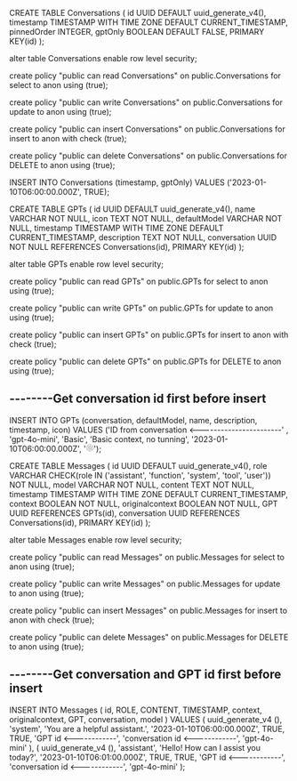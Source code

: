 CREATE TABLE Conversations (
id UUID DEFAULT uuid_generate_v4(),
timestamp TIMESTAMP WITH TIME ZONE DEFAULT CURRENT_TIMESTAMP,
pinnedOrder INTEGER,
gptOnly BOOLEAN DEFAULT FALSE,
PRIMARY KEY(id)
);

alter table Conversations enable row level security;

create policy "public can read Conversations"
on public.Conversations
for select to anon
using (true);

create policy "public can write Conversations"
on public.Conversations
for update to anon
using (true);

create policy "public can insert Conversations"
on public.Conversations
for insert to anon
with
check (true);

create policy "public can delete Conversations"
on public.Conversations
for DELETE to anon
using (true);

INSERT INTO Conversations (timestamp, gptOnly)
VALUES ('2023-01-10T06:00:00.000Z', TRUE);

CREATE TABLE GPTs (
id UUID DEFAULT uuid_generate_v4(),
name VARCHAR NOT NULL,
icon TEXT NOT NULL,
defaultModel VARCHAR NOT NULL,
timestamp TIMESTAMP WITH TIME ZONE DEFAULT CURRENT_TIMESTAMP,
description TEXT NOT NULL,
conversation UUID NOT NULL REFERENCES Conversations(id),
PRIMARY KEY(id)
);

alter table GPTs enable row level security;

create policy "public can read GPTs"
on public.GPTs
for select to anon
using (true);

create policy "public can write GPTs"
on public.GPTs
for update to anon
using (true);

create policy "public can insert GPTs"
on public.GPTs
for insert to anon
with
check (true);

create policy "public can delete GPTs"
on public.GPTs
for DELETE to anon
using (true);

## --------Get conversation id first before insert

INSERT INTO GPTs (conversation, defaultModel, name, description, timestamp, icon)
VALUES ('ID from conversation <-----------------------' , 'gpt-4o-mini', 'Basic', 'Basic context, no tunning', '2023-01-10T06:00:00.000Z', '<svg xmlns="http://www.w3.org/2000/svg" width="1em" height="1em" viewBox="0 0 48 48"><path fill="none" stroke="currentColor" stroke-linejoin="round" d="M18.38 27.94v-14.4l11.19-6.46c6.2-3.58 17.3 5.25 12.64 13.33"/><path fill="none" stroke="currentColor" stroke-linejoin="round" d="m18.38 20.94l12.47-7.2l11.19 6.46c6.2 3.58 4.1 17.61-5.23 17.61"/><path fill="none" stroke="currentColor" stroke-linejoin="round" d="m24.44 17.44l12.47 7.2v12.93c0 7.16-13.2 12.36-17.86 4.28"/><path fill="none" stroke="currentColor" stroke-linejoin="round" d="M30.5 21.2v14.14L19.31 41.8c-6.2 3.58-17.3-5.25-12.64-13.33"/><path fill="none" stroke="currentColor" stroke-linejoin="round" d="m30.5 27.94l-12.47 7.2l-11.19-6.46c-6.21-3.59-4.11-17.61 5.22-17.61"/><path fill="none" stroke="currentColor" stroke-linejoin="round" d="m24.44 31.44l-12.47-7.2V11.31c0-7.16 13.2-12.36 17.86-4.28"/></svg>');

CREATE TABLE Messages (
id UUID DEFAULT uuid_generate_v4(),
role VARCHAR CHECK(role IN ('assistant', 'function', 'system', 'tool', 'user')) NOT NULL,
model VARCHAR NOT NULL,
content TEXT NOT NULL,
timestamp TIMESTAMP WITH TIME ZONE DEFAULT CURRENT_TIMESTAMP,
context BOOLEAN NOT NULL,
originalcontext BOOLEAN NOT NULL,
GPT UUID REFERENCES GPTs(id),
conversation UUID REFERENCES Conversations(id),
PRIMARY KEY(id)
);

alter table Messages enable row level security;

create policy "public can read Messages"
on public.Messages
for select to anon
using (true);

create policy "public can write Messages"
on public.Messages
for update to anon
using (true);

create policy "public can insert Messages"
on public.Messages
for insert to anon
with
check (true);

create policy "public can delete Messages"
on public.Messages
for DELETE to anon
using (true);

## --------Get conversation and GPT id first before insert

INSERT INTO
Messages (
id,
ROLE,
CONTENT,
TIMESTAMP,
context,
originalcontext,
GPT,
conversation,
model
)
VALUES
(
uuid_generate_v4 (),
'system',
'You are a helpful assistant.',
'2023-01-10T06:00:00.000Z',
TRUE,
TRUE,
'GPT id <------------',
'conversation id <------------',
'gpt-4o-mini'
),
(
uuid_generate_v4 (),
'assistant',
'Hello! How can I assist you today?',
'2023-01-10T06:01:00.000Z',
TRUE,
TRUE,
'GPT id <------------',
'conversation id <------------',
'gpt-4o-mini'
);
